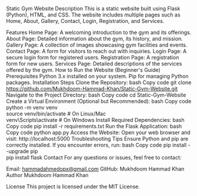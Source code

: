 Static Gym Website
Description
This is a static website built using Flask (Python), HTML, and CSS. The website includes multiple pages such as Home, About, Gallery, Contact, Login, Registration, and Services.

Features
Home Page: A welcoming introduction to the gym and its offerings.
About Page: Detailed information about the gym, its history, and mission.
Gallery Page: A collection of images showcasing gym facilities and events.
Contact Page: A form for visitors to reach out with inquiries.
Login Page: A secure login form for registered users.
Registration Page: A registration form for new users.
Services Page: Detailed descriptions of the services offered by the gym.
How to Run the Website (Beginner's Guide)
Prerequisites
Python 3.x installed on your system.
Pip for managing Python packages.
Installation Steps
Clone the Repository:
bash
Copy code
git clone https://github.com/Mukhdoom-Hammad-Khan/Static-Gym-Website.git
Navigate to the Project Directory:
bash
Copy code
cd Static-Gym-Website
Create a Virtual Environment (Optional but Recommended):
bash
Copy code
python -m venv venv  
source venv/bin/activate  # On Linux/Mac  
venv\Scripts\activate     # On Windows
Install Required Dependencies:
bash
Copy code
pip install -r requirements.txt
Run the Flask Application:
bash
Copy code
python app.py
Access the Website:
Open your web browser and visit: http://localhost:5000
Troubleshooting Tips
Ensure Python and pip are correctly installed.
If you encounter errors, run:
bash
Copy code
pip install --upgrade pip  
pip install flask
Contact
For any questions or issues, feel free to contact:

Email: hammadahmedopx@gmail.com
GitHub: Mukhdoom Hammad Khan
Author
Mukhdoom Hammad Khan

License
This project is licensed under the MIT License.
